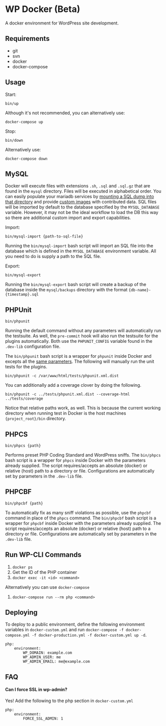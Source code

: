 # WP Docker (Beta)

A docker environment for WordPress site development.

## Requirements

* git
* svn
* docker
* docker-compose

## Usage

Start:

```
bin/up
```

Although it's not recommended, you can alternatively use:

```
docker-compose up
```

Stop:

```
bin/down
```

Alternatively use:

```
docker-compose down
```

## MySQL

Docker will execute files with extensions `.sh`, `.sql` and `.sql.gz` that are found in the `mysql` directory. Files will be executed in alphabetical order. You can easily populate your mariadb services by [mounting a SQL dump into that directory](https://docs.docker.com/engine/tutorials/dockervolumes/#mount-a-host-file-as-a-data-volume) and provide [custom images](https://docs.docker.com/reference/builder/) with contributed data. SQL files will be imported by default to the database specified by the `MYSQL_DATABASE` variable. However, it may not be the ideal workflow to load the DB this way so there are additional custom import and export capabilities.

Import:

```
bin/mysql-import {path-to-sql-file} 
```

Running the `bin/mysql-import` bash script will import an SQL file into the database which is defined in the `MYSQL_DATABASE` environment variable. All you need to do is supply a path to the SQL file.

Export:

```
bin/mysql-export 
```

Running the `bin/mysql-export` bash script will create a backup of the database inside the `mysql/backups` directory with the format `{db-name}-{timestamp}.sql`

## PHPUnit

```
bin/phpunit 
```

Running the default command without any parameters will automatically run the testsuite. As well, the `pre-commit` hook will also run the testsuite for the plugins automatically. Both use the `PHPUNIT_CONFIG` variable found in the `.dev-lib` configuration file. 
 
The `bin/phpunit` bash script is a wrapper for `phpunit` inside Docker and excepts all the [same parameters](https://phpunit.de/manual/current/en/textui.html). The following will manually run the unit tests for the plugins.

```
bin/phpunit -c /var/www/html/tests/phpunit.xml.dist 
```

You can additionally add a coverage clover by doing the following. 

```
bin/phpunit -c ../tests/phpunit.xml.dist --coverage-html ../tests/coverage
```

Notice that relative paths work, as well. This is because the current working directory when running test in Docker is the host machines `{project_root}/bin` directory.

## PHPCS

```
bin/phpcs {path}
```

Performs preset PHP Coding Standard and WordPress sniffs. The `bin/phpcs` bash script is a wrapper for `phpcs` inside Docker with the parameters already supplied. The script requires/accepts an absolute (docker) or relative (host) path to a directory or file. Configurations are automatically set by parameters in the `.dev-lib` file. 

## PHPCBF

```
bin/phpcbf {path}
```

To automatically fix as many sniff violations as possible, use the `phpcbf` command in place of the `phpcs` command. The `bin/phpcbf` bash script is a wrapper for `phpcbf` inside Docker with the parameters already supplied. The script requires/accepts an absolute (docker) or relative (host) path to a directory or file. Configurations are automatically set by parameters in the `.dev-lib` file. 


## Run WP-CLI Commands

1. `docker ps`
1. Get the ID of the PHP container
1. `docker exec -it <id> <command>`

Alternatively you can use `docker-compose`

1. `docker-compose run --rm php <command>`

## Deploying

To deploy to a public environment, define the following environment
variables in `docker-custom.yml` and run `docker-compose -f docker-compose.yml -f docker-production.yml -f docker-custom.yml up -d`.

```
php:
	environment:
		WP_DOMAIN: example.com
		WP_ADMIN_USER: me
		WP_ADMIN_EMAIL: me@example.com
```

## FAQ

#### Can I force SSL in wp-admin?

Yes! Add the following to the php section in `docker-custom.yml`

```
php:
	environment:
		FORCE_SSL_ADMIN: 1
```
